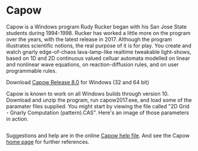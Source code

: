 # Capow

Capow is a Windows program Rudy Rucker began with his San Jose State students during 1994-1998. Rucker has worked a little more on the program over the years, with the latest release in 2017. Although the program illustrates scientific notions, the real purpose of it is for play. You create and watch gnarly edge-of-chaos lava-lamp-like realtime tweakable light-shows, based on 1D and 2D continuous valued celluar automata modelled on linear and nonlinear wave equations, on reaction-diffusion rules, and on user programmable rules.

Download  <a href="https://github.com/rudyrucker/capow/releases/download/v8.0/Capow-8.0.zip">Capow Release 8.0</a> for Windows (32 and 64 bit)  

Capow is known to work on all Windows builds through version 10.  Download and unzip the program, run capow2017.exe, and load some of the paramater files supplied.  You might start by viewing the file called "2D Grid - Gnarly Computation (pattern).CAS".  Here's an image of those parameters in action.

<img alt="" src="http://www.rudyrucker.com/blog/images7/capow2017_1200.jpg" />

Suggestions and help are in the online <a href="http://www.rudyrucker.com/capow/capowhelp.htm">Capow help file</a>.
And see the Capow <a href="http://www.rudyrucker.com/capow">home page</a> for further references.


